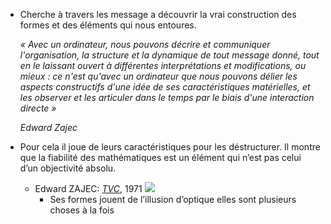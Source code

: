 - Cherche à travers les message a découvrir la vrai construction des formes et des éléments qui nous entoures.
  
  *« Avec un ordinateur, nous pouvons décrire et communiquer l'organisation, la structure et la dynamique de tout message donné, tout en le laissant ouvert à différentes interprétations et modifications, ou mieux : ce n'est qu'avec un ordinateur que nous pouvons délier les aspects constructifs d'une idée de ses caractéristiques matérielles, et les observer et les articuler dans le temps par le biais d'une interaction directe »*
  
  *Edward Zajec*
- Pour cela il joue de leurs caractéristiques pour les déstructurer. Il montre que la fiabilité des mathématiques est un élément qui n’est pas celui d’un objectivité absolu.
	- Edward ZAJEC: [*TVC*](http://dada.compart-bremen.de/item/artwork/716), 1971 ![](http://dada.compart-bremen.de/imageUploads/medium/1971.EdwardZajec.TVC.1.jpg)
		- Ses formes jouent de l’illusion d’optique elles sont plusieurs choses à la fois